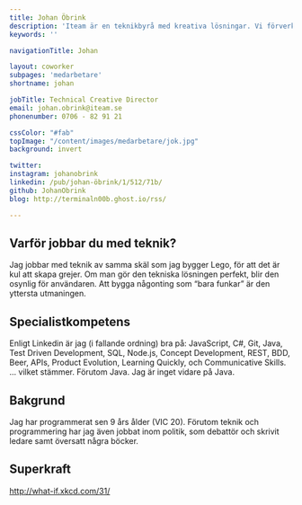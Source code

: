 ```yaml
---
title: Johan Öbrink
description: 'Iteam är en teknikbyrå med kreativa lösningar. Vi förverkligar dina idéer.'
keywords: ''

navigationTitle: Johan

layout: coworker
subpages: 'medarbetare'
shortname: johan

jobTitle: Technical Creative Director
email: johan.obrink@iteam.se
phonenumber: 0706 - 82 91 21

cssColor: "#fab"
topImage: "/content/images/medarbetare/jok.jpg"
background: invert

twitter:
instagram: johanobrink
linkedin: /pub/johan-öbrink/1/512/71b/
github: JohanObrink
blog: http://terminaln00b.ghost.io/rss/

---
```


## Varför jobbar du med teknik?
Jag jobbar med teknik av samma skäl som jag bygger Lego, för att det är kul att skapa grejer.
Om man gör den tekniska lösningen perfekt, blir den osynlig för användaren. Att bygga någonting som “bara funkar” är den yttersta utmaningen.

## Specialistkompetens
Enligt Linkedin är jag (i fallande ordning) bra på: JavaScript, C#, Git, Java, Test Driven Development, SQL, Node.js, Concept Development, REST, BDD, Beer, APIs, Product Evolution, Learning Quickly, och Communicative Skills.
... vilket stämmer. Förutom Java. Jag är inget vidare på Java.

## Bakgrund
Jag har programmerat sen 9 års ålder (VIC 20). Förutom teknik och programmering har jag även jobbat inom politik, som debattör och skrivit ledare samt översatt några böcker.

## Superkraft
http://what-if.xkcd.com/31/